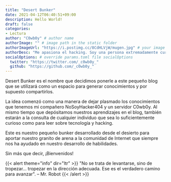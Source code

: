 ```yaml
---
title: "Desert Bunker"
date: 2021-04-12T06:40:51+09:00
description: Hello World! 
draft: false
categories:
- Lectura
author: "C0wb0y" # author name
authorImage: "" # image path in the static folder
authorImageUrl: "https://i.postimg.cc/8CdHLVjW/mugen.jpg" # your image url. We use `authorImageUrl` first. If not set, we use `authorImage`.
authorDesc: "Me apasiona el hacking. Soy una persona extremadamente curiosa. Leer libros, ver películas y series son solo algunos de tantos hobbies que tengo." # author description
socialOptions: # override params.toml file socialOptions
  twitter: "https://twitter.com/_c0wb0y_"
  github: "https://github.com/_c0wb0y_"
---
```


Desert Bunker es el nombre que decidimos ponerle a este pequeño blog que se utilizará como un espacio para generar conocimientos y por supuesto compartirlos.

La idea comenzó como una manera de dejar plasmado los conocimientos que tenemos mi compañero NoSoyHacker404 y un servidor C0wb0y. Al mismo tiempo que depósitamos nuestros aprendizajes en el blog, también estarán a la consulta de cualquier individuo que sea lo suficientemente curioso como para leer sobre tecnología y hacking.

Este es nuestro pequeño bunker desarrollado desde el desierto para aportar nuestro granito de arena a la comunidad de Internet que siempre nos ha ayudado en nuestro desarrollo de habilidades.

Sin más que decir, ¡Bienvenidos!

{{< alert theme="info" dir="ltr" >}}
"No se trata de levantarse, sino de tropezar… tropezar en la dirección adecuada. Ese es el verdadero camino para avanzar". – Mr. Robot
{{< /alert >}}

